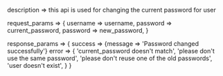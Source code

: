 description => this api is used for changing the current password for user

request_params => {
                username => username,
                password => current_password,
                password => new_password,
                }

response_params => {
                success => {message => 'Password changed successfully'}
                error => {
                    'current_password doesn't match',
                    'please don't use the same password',
                    'please don't reuse one of the old passwords',
                    'user doesn't exist',
                        }
}